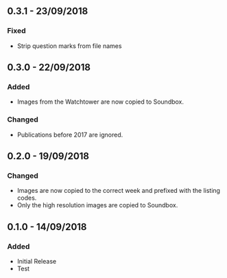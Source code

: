 ## 0.3.1 - 23/09/2018
### Fixed
* Strip question marks from file names

## 0.3.0 - 22/09/2018
### Added
* Images from the Watchtower are now copied to Soundbox.
### Changed
* Publications before 2017 are ignored.

## 0.2.0 - 19/09/2018
### Changed
* Images are now copied to the correct week and prefixed with the listing codes.
* Only the high resolution images are copied to Soundbox.

## 0.1.0 - 14/09/2018
### Added
* Initial Release
* Test
